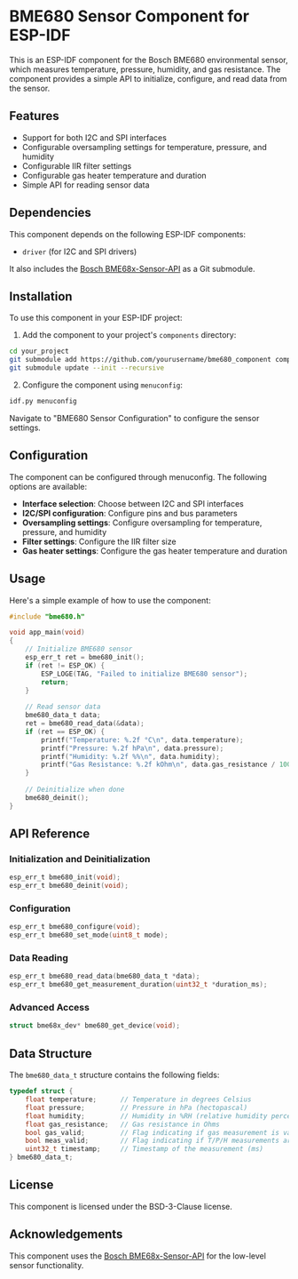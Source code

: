 # BME680 Sensor Component for ESP-IDF

This is an ESP-IDF component for the Bosch BME680 environmental sensor, which measures temperature, pressure, humidity, and gas resistance. The component provides a simple API to initialize, configure, and read data from the sensor.

## Features

- Support for both I2C and SPI interfaces
- Configurable oversampling settings for temperature, pressure, and humidity
- Configurable IIR filter settings
- Configurable gas heater temperature and duration
- Simple API for reading sensor data

## Dependencies

This component depends on the following ESP-IDF components:
- `driver` (for I2C and SPI drivers)

It also includes the [Bosch BME68x-Sensor-API](https://github.com/BoschSensortec/BME68x-Sensor-API) as a Git submodule.

## Installation

To use this component in your ESP-IDF project:

1. Add the component to your project's `components` directory:

```bash
cd your_project
git submodule add https://github.com/yourusername/bme680_component components/bme680
git submodule update --init --recursive
```

2. Configure the component using `menuconfig`:

```bash
idf.py menuconfig
```

Navigate to "BME680 Sensor Configuration" to configure the sensor settings.

## Configuration

The component can be configured through menuconfig. The following options are available:

- **Interface selection**: Choose between I2C and SPI interfaces
- **I2C/SPI configuration**: Configure pins and bus parameters
- **Oversampling settings**: Configure oversampling for temperature, pressure, and humidity
- **Filter settings**: Configure the IIR filter size
- **Gas heater settings**: Configure the gas heater temperature and duration

## Usage

Here's a simple example of how to use the component:

```c
#include "bme680.h"

void app_main(void)
{
    // Initialize BME680 sensor
    esp_err_t ret = bme680_init();
    if (ret != ESP_OK) {
        ESP_LOGE(TAG, "Failed to initialize BME680 sensor");
        return;
    }
    
    // Read sensor data
    bme680_data_t data;
    ret = bme680_read_data(&data);
    if (ret == ESP_OK) {
        printf("Temperature: %.2f °C\n", data.temperature);
        printf("Pressure: %.2f hPa\n", data.pressure);
        printf("Humidity: %.2f %%\n", data.humidity);
        printf("Gas Resistance: %.2f kOhm\n", data.gas_resistance / 1000.0f);
    }
    
    // Deinitialize when done
    bme680_deinit();
}
```

## API Reference

### Initialization and Deinitialization

```c
esp_err_t bme680_init(void);
esp_err_t bme680_deinit(void);
```

### Configuration

```c
esp_err_t bme680_configure(void);
esp_err_t bme680_set_mode(uint8_t mode);
```

### Data Reading

```c
esp_err_t bme680_read_data(bme680_data_t *data);
esp_err_t bme680_get_measurement_duration(uint32_t *duration_ms);
```

### Advanced Access

```c
struct bme68x_dev* bme680_get_device(void);
```

## Data Structure

The `bme680_data_t` structure contains the following fields:

```c
typedef struct {
    float temperature;      // Temperature in degrees Celsius
    float pressure;         // Pressure in hPa (hectopascal)
    float humidity;         // Humidity in %RH (relative humidity percentage)
    float gas_resistance;   // Gas resistance in Ohms
    bool gas_valid;         // Flag indicating if gas measurement is valid
    bool meas_valid;        // Flag indicating if T/P/H measurements are valid
    uint32_t timestamp;     // Timestamp of the measurement (ms)
} bme680_data_t;
```

## License

This component is licensed under the BSD-3-Clause license.

## Acknowledgements

This component uses the [Bosch BME68x-Sensor-API](https://github.com/BoschSensortec/BME68x-Sensor-API) for the low-level sensor functionality. 